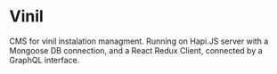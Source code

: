 # Vinil
CMS for vinil instalation managment. Running on Hapi.JS server with a Mongoose DB connection, and a React Redux Client, connected by a GraphQL interface.
